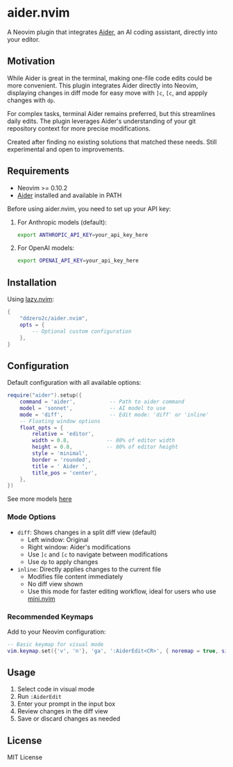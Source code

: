 # aider.nvim

A Neovim plugin that integrates [Aider](https://github.com/paul-gauthier/aider), an AI coding assistant, directly into your editor.

## Motivation

While Aider is great in the terminal, making one-file code edits could be more convenient.
This plugin integrates Aider directly into Neovim, displaying changes in diff mode for easy move with `]c`, `[c`, and appply changes with `dp`.

For complex tasks, terminal Aider remains preferred, but this streamlines daily edits.
The plugin leverages Aider's understanding of your git repository context for more precise modifications.

Created after finding no existing solutions that matched these needs. Still experimental and open to improvements.


## Requirements

- Neovim >= 0.10.2
- [Aider](https://aider.chat/docs/install.html) installed and available in PATH

Before using aider.nvim, you need to set up your API key:

1. For Anthropic models (default):
   ```bash
   export ANTHROPIC_API_KEY=your_api_key_here
   ```
2. For OpenAI models:
   ```bash
   export OPENAI_API_KEY=your_api_key_here
   ```

## Installation

Using [lazy.nvim](https://github.com/folke/lazy.nvim):

```lua
{
    "ddzero2c/aider.nvim",
    opts = {
        -- Optional custom configuration
    },
}
```

## Configuration

Default configuration with all available options:

```lua
require("aider").setup({
    command = 'aider',           -- Path to aider command
    model = 'sonnet',            -- AI model to use
    mode = 'diff',               -- Edit mode: 'diff' or 'inline'
    -- Floating window options
    float_opts = {
        relative = 'editor',
        width = 0.8,            -- 80% of editor width
        height = 0.8,           -- 80% of editor height
        style = 'minimal',
        border = 'rounded',
        title = ' Aider ',
        title_pos = 'center',
    },
})
```

See more models [here](https://aider.chat/docs/llms.html)

### Mode Options

- `diff`: Shows changes in a split diff view (default)
  - Left window: Original
  - Right window: Aider's modifications
  - Use `]c` and `[c` to navigate between modifications
  - Use `dp` to apply changes
- `inline`: Directly applies changes to the current file
  - Modifies file content immediately
  - No diff view shown
  - Use this mode for faster editing workflow, ideal for users who use [mini.nvim](https://github.com/echasnovski/mini.nvim)

### Recommended Keymaps

Add to your Neovim configuration:

```lua
-- Basic keymap for visual mode
vim.keymap.set({'v', 'n'}, 'ga', ':AiderEdit<CR>', { noremap = true, silent = true })
```


## Usage

1. Select code in visual mode
2. Run `:AiderEdit`
3. Enter your prompt in the input box
4. Review changes in the diff view
5. Save or discard changes as needed

## License

MIT License

